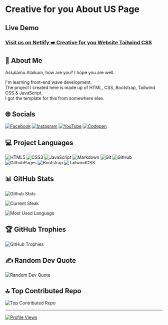 # Creative for you About US Page

## Live Demo

### [Visit us on Netlify ➡️ Creative for you Website Tailwind CSS](https://creativeforyou-about-kazimorwan498.netlify.app/)

## 💫 About Me

Assalamu Alaikum, how are you? I hope you are well.

I'm learning front-end wave development.  
The project I created here is made up of HTML, CSS, Bootstrap, Tailwind CSS & JavaScript.  
I got the template for this from somewhere else.

## 🌐 Socials

[![Facebook](https://img.shields.io/badge/Facebook-%231877F2.svg?logo=Facebook&logoColor=white)](https://facebook.com/kazimorwan498)
[![Instagram](https://img.shields.io/badge/Instagram-%23E4405F.svg?logo=Instagram&logoColor=white)](https://instagram.com/kazimorwan498)
[![YouTube](https://img.shields.io/badge/YouTube-%23FF0000.svg?logo=YouTube&logoColor=white)](https://youtube.com/@kazimorwan498)
[![Codepen](https://img.shields.io/badge/Codepen-000000?logo=codepen&logoColor=white)](https://codepen.io/kazimorwan498)

## 💻 Project Languages

![HTML5](https://img.shields.io/badge/html5-%23E34F26.svg?style=for-the-badge&logo=html5&logoColor=white)
![CSS3](https://img.shields.io/badge/css3-%231572B6.svg?style=for-the-badge&logo=css3&logoColor=white)
![JavaScript](https://img.shields.io/badge/javascript-%23323330.svg?style=for-the-badge&logo=javascript&logoColor=%23F7DF1E)
![Markdown](https://img.shields.io/badge/markdown-%23000000.svg?style=for-the-badge&logo=markdown&logoColor=white)
![Git](https://img.shields.io/badge/git-%23F05033.svg?style=for-the-badge&logo=git&logoColor=white)
![GitHub](https://img.shields.io/badge/github-%23121011.svg?style=for-the-badge&logo=github&logoColor=white)
![GithubPages](https://img.shields.io/badge/github%20pages-121013?style=for-the-badge&logo=github&logoColor=white)
![Bootstrap](https://img.shields.io/badge/bootstrap-%23712cf9.svg?style=for-the-badge&logo=bootstrap&logoColor=white)
![TailwindCSS](https://img.shields.io/badge/tailwindcss-%2338B2AC.svg?style=for-the-badge&logo=tailwind-css&logoColor=white)

## 📊 GitHub Stats

![Github Stats](https://github-readme-stats.vercel.app/api?username=kazimorwan498&theme=transparent&hide_border=false&include_all_commits=false&count_private=false)

![Current Steak](https://github-readme-streak-stats.herokuapp.com/?user=kazimorwan498&theme=transparent&hide_border=false)

![Most Used Language](https://github-readme-stats.vercel.app/api/top-langs/?username=kazimorwan498&theme=transparent&hide_border=false&include_all_commits=false&count_private=false&layout=compact)

## 🏆 GitHub Trophies

![GitHub Trophies](https://github-profile-trophy.vercel.app/?username=kazimorwan498&theme=radical&no-frame=false&no-bg=true&margin-w=4)

## ✍️ Random Dev Quote

![Random Dev Quote](https://quotes-github-readme.vercel.app/api?type=horizontal&theme=merko)

## 🔝 Top Contributed Repo

![Top Contributed Repo](https://github-contributor-stats.vercel.app/api?username=kazimorwan498&limit=5&theme=github_dark&combine_all_yearly_contributions=true)

---
[![Profile Views](https://visitcount.itsvg.in/api?id=kazimorwan498&icon=0&color=0)](https://visitcount.itsvg.in)
